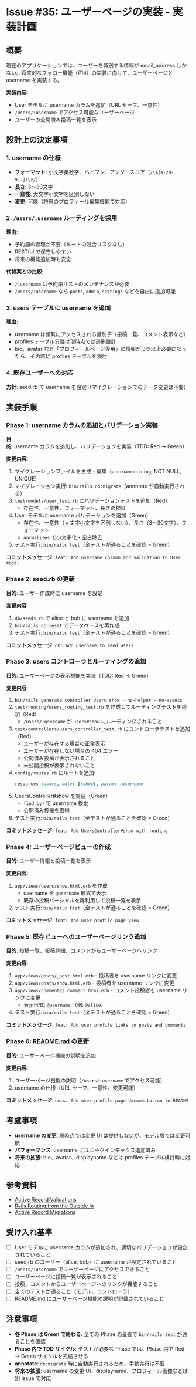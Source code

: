 # Issue #35: ユーザーページの実装 - 実装計画

## 概要

現在のアプリケーションでは、ユーザーを識別する情報が email_address しかない。将来的なフォロー機能（#14）の実装に向けて、ユーザーページと username を実装する。

**実装内容**:
- User モデルに username カラムを追加（URL セーフ、一意性）
- `/users/:username` でアクセス可能なユーザーページ
- ユーザーの公開済み投稿一覧を表示

## 設計上の決定事項

### 1. username の仕様
- **フォーマット**: 小文字英数字、ハイフン、アンダースコア（`/\A[a-z0-9_-]+\z/`）
- **長さ**: 3〜30文字
- **一意性**: 大文字小文字を区別しない
- **変更**: 可能（将来のプロフィール編集機能で対応）

### 2. `/users/:username` ルーティングを採用

**理由**:
- 予約語の管理が不要（ルートの競合リスクなし）
- RESTful で保守しやすい
- 将来の機能追加時も安全

**代替案との比較**:
- `/:username` は予約語リストのメンテナンスが必要
- `/users/:username` なら `posts`, `admin`, `settings` などを自由に追加可能

### 3. users テーブルに username を追加

**理由**:
- username は頻繁にアクセスされる識別子（投稿一覧、コメント表示など）
- profiles テーブル分離は現時点では過剰設計
- bio、avatar など「プロフィールページ専用」の情報が 3つ以上必要になったら、その時に profiles テーブルを検討

### 4. 既存ユーザーへの対応

**方針**: seed.rb で username を設定（マイグレーションでのデータ変更は不要）

## 実装手順

### Phase 1: username カラムの追加とバリデーション実装

**目的**: username カラムを追加し、バリデーションを実装（TDD: Red → Green）

**変更内容**:
1. マイグレーションファイルを生成・編集（`username:string`, NOT NULL, UNIQUE）
2. マイグレーション実行: `bin/rails db:migrate`（annotate が自動実行される）
3. `test/models/user_test.rb` にバリデーションテストを追加（Red）
   - 存在性、一意性、フォーマット、長さの検証
4. User モデルに username バリデーションを追加（Green）
   - 存在性、一意性（大文字小文字を区別しない）、長さ（3〜30文字）、フォーマット
   - `normalizes` で小文字化・空白除去
5. テスト実行: `bin/rails test`（全テストが通ることを確認 = Green）

**コミットメッセージ**: `feat: Add username column and validation to User model`

### Phase 2: seed.rb の更新

**目的**: ユーザー作成時に username を設定

**変更内容**:
1. `db/seeds.rb` で alice と bob に username を追加
2. `bin/rails db:reset` でデータベースを再作成
3. テスト実行: `bin/rails test`（全テストが通ることを確認 = Green）

**コミットメッセージ**: `db: Add username to seed users`

### Phase 3: users コントローラとルーティングの追加

**目的**: ユーザーページの表示機能を実装（TDD: Red → Green）

**変更内容**:
1. `bin/rails generate controller Users show --no-helper --no-assets`
2. `test/routing/users_routing_test.rb` を作成してルーティングテストを追加（Red）
   - `/users/:username` が `users#show` にルーティングされること
3. `test/controllers/users_controller_test.rb` にコントローラテストを追加（Red）
   - ユーザーが存在する場合の正常表示
   - ユーザーが存在しない場合の 404 エラー
   - 公開済み投稿が表示されること
   - 未公開投稿が表示されないこと
4. `config/routes.rb` にルートを追加:
   ```ruby
   resources :users, only: [:show], param: :username
   ```
5. UsersController#show を実装（Green）
   - `find_by!` で username 検索
   - 公開済み投稿を取得
6. テスト実行: `bin/rails test`（全テストが通ることを確認 = Green）

**コミットメッセージ**: `feat: Add UsersController#show with routing`

### Phase 4: ユーザーページビューの作成

**目的**: ユーザー情報と投稿一覧を表示

**変更内容**:
1. `app/views/users/show.html.erb` を作成
   - username を `@username` 形式で表示
   - 既存の投稿パーシャルを再利用して投稿一覧を表示
2. テスト実行: `bin/rails test`（全テストが通ることを確認 = Green）

**コミットメッセージ**: `feat: Add user profile page view`

### Phase 5: 既存ビューへのユーザーページリンク追加

**目的**: 投稿一覧、投稿詳細、コメントからユーザーページへリンク

**変更内容**:
1. `app/views/posts/_post.html.erb` - 投稿者を username リンクに変更
2. `app/views/posts/show.html.erb` - 投稿者を username リンクに変更
3. `app/views/comments/_comment.html.erb` - コメント投稿者を username リンクに変更
   - 表示形式: `@username` （例: `@alice`）
4. テスト実行: `bin/rails test`（全テストが通ることを確認 = Green）

**コミットメッセージ**: `feat: Add user profile links to posts and comments`

### Phase 6: README.md の更新

**目的**: ユーザーページ機能の説明を追加

**変更内容**:
1. ユーザーページ機能の説明（`/users/:username` でアクセス可能）
2. username の仕様（URL セーフ、一意性、変更可能）

**コミットメッセージ**: `docs: Add user profile page documentation to README`

## 考慮事項

- **username の変更**: 現時点では変更 UI は提供しないが、モデル層では変更可能
- **パフォーマンス**: username にユニークインデックス追加済み
- **将来の拡張**: bio、avatar、displayname などは profiles テーブル検討時に対応

## 参考資料

- [Active Record Validations](https://guides.rubyonrails.org/active_record_validations.html)
- [Rails Routing from the Outside In](https://guides.rubyonrails.org/routing.html)
- [Active Record Migrations](https://guides.rubyonrails.org/active_record_migrations.html)

## 受け入れ基準

- [ ] User モデルに username カラムが追加され、適切なバリデーションが設定されていること
- [ ] seed.rb のユーザー（alice, bob）に username が設定されていること
- [ ] `/users/:username` でユーザーページにアクセスできること
- [ ] ユーザーページに投稿一覧が表示されること
- [ ] 投稿、コメントからユーザーページへのリンクが機能すること
- [ ] 全てのテストが通ること（モデル、コントローラ）
- [ ] README.md にユーザーページ機能の説明が記載されていること

## 注意事項

- **各 Phase は Green で終わる**: 全ての Phase の最後で `bin/rails test` が通ることを確認
- **Phase 内で TDD サイクル**: テストが必要な Phase では、Phase 内で Red → Green サイクルを完結させる
- **annotate**: `db:migrate` 時に自動実行されるため、手動実行は不要
- **将来の拡張**: username の変更 UI、displayname、プロフィール画像などは別 Issue で対応
